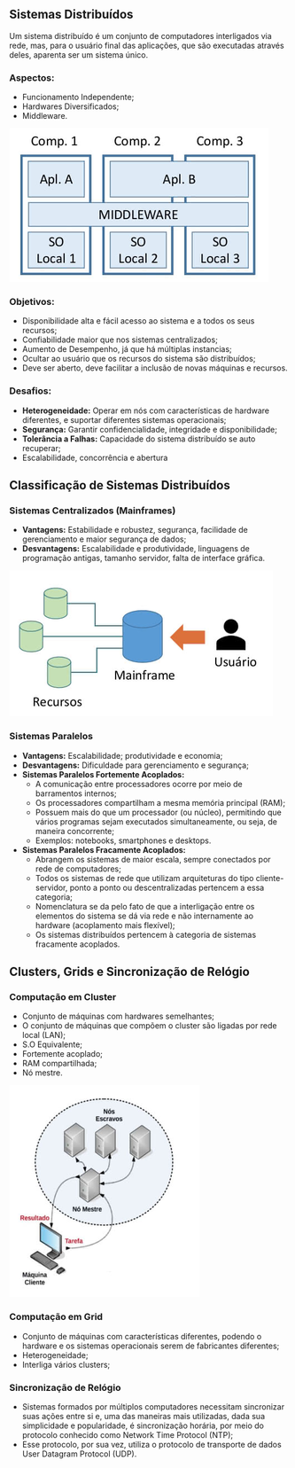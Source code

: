 ## Sistemas Distribuídos
Um sistema distribuído é um conjunto de computadores interligados via rede, mas, para o usuário final das aplicações, que são executadas através deles, aparenta ser um sistema único.

### Aspectos:
- Funcionamento Independente;
- Hardwares Diversificados;
- Middleware.

![esquema](../.imgs/sistema_distribuido.jpg)

### Objetivos:
- Disponibilidade alta e fácil acesso ao sistema e a todos os seus recursos;
- Confiabilidade maior que nos sistemas centralizados;
- Aumento de Desempenho, já que há múltiplas instancias;
- Ocultar ao usuário que os recursos do sistema são distribuídos;
- Deve ser aberto, deve facilitar a inclusão de novas máquinas e recursos.

### Desafios:
- **Heterogeneidade:** Operar em nós com características de hardware diferentes, e suportar diferentes sistemas operacionais;
- **Segurança:** Garantir confidencialidade, integridade e disponibilidade;
- **Tolerância a Falhas:** Capacidade do sistema distribuído se auto recuperar;
- Escalabilidade, concorrência e abertura

## Classificação de Sistemas Distribuídos

### Sistemas Centralizados (Mainframes)

- **Vantagens:** Estabilidade e robustez, segurança, facilidade de gerenciamento e maior segurança de dados;
- **Desvantagens:** Escalabilidade e produtividade, linguagens de programação antigas, tamanho servidor, falta de interface gráfica.

![esquema](../.imgs/sistema_centralizado.jpg)

### Sistemas Paralelos

- **Vantagens:** Escalabilidade; produtividade e economia;
- **Desvantagens:** Dificuldade para gerenciamento e segurança;
- **Sistemas Paralelos Fortemente Acoplados:**
	- A comunicação entre processadores ocorre por meio de barramentos internos;
	- Os processadores compartilham a mesma memória principal (RAM);
	- Possuem mais do que um processador (ou núcleo), permitindo que vários programas sejam executados simultaneamente, ou seja, de maneira concorrente;
	- Exemplos: notebooks, smartphones e desktops.
- **Sistemas Paralelos Fracamente Acoplados:**
	- Abrangem os sistemas de maior escala, sempre conectados por rede de computadores;
	- Todos os sistemas de rede que utilizam arquiteturas do tipo cliente-servidor, ponto a ponto ou descentralizadas pertencem a essa categoria;
	- Nomenclatura se da pelo fato de que a interligação entre os elementos do sistema se dá via rede e não internamente ao hardware (acoplamento mais flexível);
	- Os sistemas distribuídos pertencem à categoria de sistemas fracamente acoplados.

## Clusters, Grids e Sincronização de Relógio

### Computação em Cluster
- Conjunto de máquinas com hardwares semelhantes;
- O conjunto de máquinas que compõem o cluster são ligadas por rede local (LAN);
- S.O Equivalente;
- Fortemente acoplado;
- RAM compartilhada;
- Nó mestre.

![cluster](../.imgs/computacao_em_cluster.jpg)

### Computação em Grid
- Conjunto de máquinas com características diferentes, podendo o hardware e os sistemas operacionais serem de fabricantes diferentes;
- Heterogeneidade;
- Interliga vários clusters;

### Sincronização de Relógio
- Sistemas formados por múltiplos computadores necessitam sincronizar suas ações entre si e, uma das maneiras mais utilizadas, dada sua simplicidade e popularidade, é sincronização horária, por meio do protocolo conhecido como Network Time Protocol (NTP);
- Esse protocolo, por sua vez, utiliza o protocolo de transporte de dados User Datagram Protocol (UDP).
